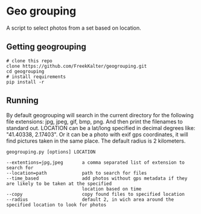 # Geo grouping

A script to select photos from a set based on location.

## Getting geogrouping

    # clone this repo
    clone https://github.com/FreekKalter/geogrouping.git
    cd geogrouping
    # install requirements
    pip install -r

## Running

By default geogrouping will search in the current directory for the following file extensions: jpg, jpeg, gif, bmp, png. And then print the filenames to standard out. LOCATION can be a lat/long specified in decimal degrees like: "41.40338, 2.17403". Or it can be a photo with exif gps coordinates, it will find pictures taken in the
same place. The default radius is 2 kilometers.

```
geogrouping.py [options] LOCATION

--extentions=jpg,jpeg       a comma separated list of extension to search for
--location=path             path to search for files
--time_based                add photos without gps metadata if they are likely to be taken at the specified
                            location based on time
--copy                      copy found files to specified location
--radius                    default 2, in wich area around the specified location to look for photos

```
